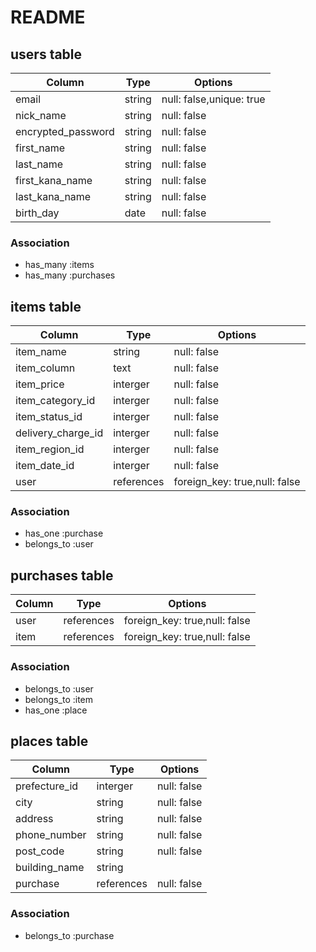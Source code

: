 # README

## users table

|Column            |Type      |Options                      |
| ---------------- | -------- | --------------------------- | 
|email             |string    |null: false,unique: true     |
|nick_name         |string    |null: false                  |
|encrypted_password|string    |null: false                  |
|first_name        |string    |null: false                  |
|last_name         |string    |null: false                  |
|first_kana_name   |string    |null: false                  |
|last_kana_name    |string    |null: false                  |
|birth_day         |date      |null: false                  |
### Association
- has_many :items
- has_many :purchases

## items table
|Column            |Type      |Options                      |
| ---------------- | -------- | --------------------------- | 
|item_name         |string    |null: false                  |
|item_column       |text      |null: false                  |
|item_price        |interger  |null: false                  |
|item_category_id  |interger  |null: false                  |
|item_status_id    |interger  |null: false                  |
|delivery_charge_id|interger  |null: false                  |
|item_region_id    |interger  |null: false                  |
|item_date_id      |interger  |null: false                  |
|user              |references|foreign_key: true,null: false|
### Association
- has_one :purchase
- belongs_to :user

## purchases table
|Column            |Type      |Options                      |
| ---------------- | -------- | --------------------------- | 
|user              |references|foreign_key: true,null: false|
|item              |references|foreign_key: true,null: false|
### Association
- belongs_to :user
- belongs_to :item
- has_one :place

## places table
|Column            |Type      |Options                      |
| ---------------- | -------- | --------------------------- | 
|prefecture_id     |interger  |null: false                  |
|city              |string    |null: false                  | 
|address           |string    |null: false                  | 
|phone_number      |string    |null: false                  |    
|post_code         |string    |null: false                  | 
|building_name     |string    |                             |
|purchase          |references|null: false                  |
### Association
- belongs_to :purchase